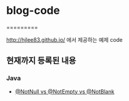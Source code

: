 # blog-code

=========

http://hjlee83.github.io/ 에서 제공하는 예제 code

현재까지 등록된 내용
--------------------
### Java

- [@NotNull vs @NotEmpty vs @NotBlank](https://github.com/hjlee83/blog-code/tree/master/validation)

